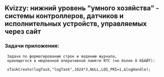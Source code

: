 ## Kvizzy: нижний уровень "умного хозяйства" - системы контроллеров, датчиков и исполнительных устройств, управляемых через сайт 

### Задачи приложения:

```
 Задача по форматированию строк и ведению журнала, 
 хранящегося в медленной оперативной памяти RTC (не более 8 КБАЙТ):
 
 xTaskCreate(logTask,"logTask",1024*3,NULL,LOG_PRI=1,&logHandle);
```

